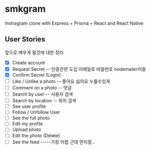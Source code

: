 # smkgram
Instragram clone with Express + Prisma + React and React Native

## User Stories
앞으로 배우게 될것에 대한 정리
- [X] Create account
- [X] Request Secret    -- 인증관련 도입 이메일로 비밀번호 nodemailer이용
- [X] Confirm Secret (Login)
- [ ] Like / Unlike a photo -- 좋아요 싫어요 누를수있게
- [ ] Comment on a photo    -- 댓글
- [ ] Search by user        -- 사용자 검색
- [ ] Search by location    -- 위치 검색
- [ ] See user profile
- [ ] Follow / Unfollow User 
- [ ] See the full photo
- [ ] Edit my profile
- [ ] Upload photo
- [ ] Edit the photo (Delete)
- [ ] See the feed   -----가장 어렵 근데 먼지잘..